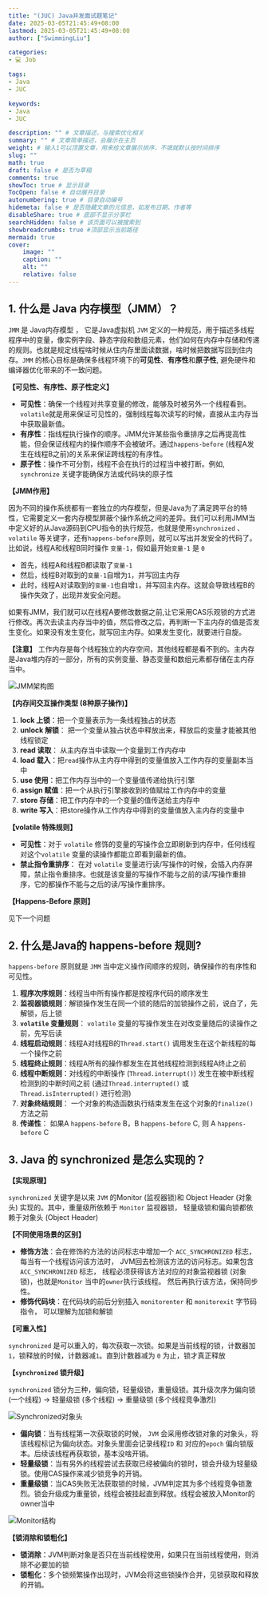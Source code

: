 ```yaml
---
title: "(JUC) Java并发面试题笔记"
date: 2025-03-05T21:45:49+08:00
lastmod: 2025-03-05T21:45:49+08:00
author: ["SwimmingLiu"]

categories:
- 💻 Job

tags:
- Java
- JUC

keywords:
- Java
- JUC

description: "" # 文章描述，与搜索优化相关
summary: "" # 文章简单描述，会展示在主页
weight: # 输入1可以顶置文章，用来给文章展示排序，不填就默认按时间排序
slug: ""
math: true
draft: false # 是否为草稿
comments: true
showToc: true # 显示目录
TocOpen: false # 自动展开目录
autonumbering: true # 目录自动编号
hidemeta: false # 是否隐藏文章的元信息，如发布日期、作者等
disableShare: true # 底部不显示分享栏
searchHidden: false # 该页面可以被搜索到
showbreadcrumbs: true #顶部显示当前路径
mermaid: true
cover:
    image: ""
    caption: ""
    alt: ""
    relative: false
---
```


## 1. 什么是 Java 内存模型（JMM）？

`JMM` 是 Java内存模型 ， 它是Java虚拟机 `JVM` 定义的一种规范，用于描述多线程程序中的变量，像实例字段、静态字段和数组元素，他们如何在内存中存储和传递的规则。也就是规定线程啥时候从住内存里面读数据，啥时候把数据写回到住内存。`JMM` 的核心目标是确保多线程环境下的**可见性**、**有序性**和**原子性**, 避免硬件和编译器优化带来的不一致问题。

**【可见性、有序性、原子性定义】**

- **可见性**：确保一个线程对共享变量的修改，能够及时被另外一个线程看到。 `volatile`就是用来保证可见性的，强制线程每次读写的时候，直接从主内存当中获取最新值。
- **有序性**：指线程执行操作的顺序。JMM允许某些指令重排序之后再提高性能，但会保证线程内的操作顺序不会被破坏。通过`happens-before` (线程A发生在线程B之前)的关系来保证跨线程的有序性。
- **原子性**：操作不可分割，线程不会在执行的过程当中被打断。例如, `synchronize` 关键字能确保方法或代码块的原子性

**【JMM作用】**

因为不同的操作系统都有一套独立的内存模型，但是Java为了满足跨平台的特性，它需要定义一套内存模型屏蔽个操作系统之间的差异。我们可以利用JMM当中定义好的从Java源码到CPU指令的执行规范，也就是使用`synchronized` 、`volatile` 等关键字，还有`happens-before`原则，就可以写出并发安全的代码了。
比如说，线程A和线程B同时操作 `变量-1`，假如最开始`变量-1` 是 `0`

- 首先，线程A和线程B都读取了`变量-1`
- 然后，线程B对取到的`变量-1`自增为`1`，并写回主内存
- 此时，线程A对读取到的`变量-1`也自增`1`，并写回主内存。这就会导致线程B的操作失效了，出现并发安全问题。

如果有JMM，我们就可以在线程A要修改数据之前,让它采用CAS乐观锁的方式进行修改。再次去读主内存当中的值，然后修改之后，再判断一下主内存的值是否发生变化。如果没有发生变化，就写回主内存。如果发生变化，就要进行自旋。

**【注意】** 工作内存是每个线程独立的内存空间，其他线程都是看不到的。主内存是Java堆内存的一部分，所有的实例变量、静态变量和数组元素都存储在主内存当中。

![JMM架构图](https://oss.swimmingliu.cn/49ddf552-f9c8-11ef-99c5-c858c0c1deba)

**【内存间交互操作类型 (8种原子操作)】**

1. **lock 上锁**：把一个变量表示为一条线程独占的状态
2. **unlock 解锁**： 把一个变量从独占状态中释放出来，释放后的变量才能被其他线程锁定
3. **read 读取**： 从主内存当中读取一个变量到工作内存中
4. **load 载入**：把`read`操作从主内存中得到的变量值放入工作内存的变量副本当中
5. **use 使用**：把工作内存当中的一个变量值传递给执行引擎
6. **assign 赋值**：把一个从执行引擎接收到的值赋给工作内存中的变量
7. **store 存储**：把工作内存中的一个变量的值传送给主内存中
8. **write 写入**：把store操作从工作内存中得到的变量值放入主内存的变量中

**【volatile 特殊规则】**

- **可见性**：对于 `volatile` 修饰的变量的写操作会立即刷新到内存中，任何线程对这个`volatile` 变量的读操作都能立即看到最新的值。
- **禁止指令重排序**： 在对 `volatile` 变量进行读/写操作的时候，会插入内存屏障，禁止指令重排序。也就是该变量的写操作不能与之前的读/写操作重排序，它的都操作不能与之后的读/写操作重排序。

**【Happens-Before 原则】**

见下一个问题

## 2. 什么是Java的 happens-before 规则?

`happens-before` 原则就是 `JMM` 当中定义操作间顺序的规则，确保操作的有序性和可见性。

1. **程序次序规则**：线程当中所有操作都是按程序代码的顺序发生
2. **监视器锁规则**：解锁操作发生在同一个锁的随后的加锁操作之前，说白了，先解锁，后上锁
3. **`volatile` 变量规则**： `volatile` 变量的写操作发生在对改变量随后的读操作之前，先写后读
4. **线程启动规则**：线程A对线程B的`Thread.start()` 调用发生在这个新线程的每一个操作之前
5. **线程终止规则**：线程A所有的操作都发生在其他线程检测到线程A终止之前
6. **线程中断规则**：对线程的中断操作 (`Thread.interrupt()`) 发生在被中断线程检测到的中断时间之前 (通过`Thread.interrupted()` 或 `Thread.isInterrupted()` 进行检测)
7. **对象终结规则**： 一个对象的构造函数执行结束发生在这个对象的`finalize()` 方法之前
8. **传递性**： 如果A `happens-before` B，B `happens-before` C, 则 A `happens-before` C

## 3.  Java 的 synchronized 是怎么实现的？

**【实现原理】** 

`synchronized` 关键字是以来 `JVM` 的Monitor (监视器锁)和 Object Header (对象头) 实现的。其中，重量级所依赖于 `Monitor` 监视器锁， 轻量级锁和偏向锁都依赖于对象头 (Object Header)

**【不同使用场景的区别】**

- **修饰方法**：会在修饰的方法的访问标志中增加一个 `ACC_SYNCHRONIZED` 标志，每当有一个线程访问该方法时， JVM回去检测该方法的访问标志。如果包含`ACC_SYNCHRONIZED` 标志， 线程必须获得该方法对应的对象监视器锁 (对象锁)，也就是`Monitor` 当中的`owner`执行该线程。 然后再执行该方法，保持同步性。
- **修饰代码块**：在代码块的前后分别插入 `monitorenter` 和 `monitorexit` 字节码指令， 可以理解为加锁和解锁

**【可重入性】** 

`synchronized` 是可以重入的，每次获取一次锁。如果是当前线程的锁，计数器加`1`，锁释放的时候，计数器减`1`。直到计数器减为 `0` 为止，锁才真正释放

**【`synchronized` 锁升级】**

`synchronized` 锁分为三种，偏向锁，轻量级锁，重量级锁。其升级次序为偏向锁(一个线程) -> 轻量级锁 (多个线程) -> 重量级锁 (多个线程竞争激烈)

![Synchronized对象头](https://oss.swimmingliu.cn/4a286ce8-f9c8-11ef-b127-c858c0c1deba)

- **偏向锁**：当有线程第一次获取锁的时候， `JVM` 会采用修改锁对象的对象头，将该线程标记为偏向状态。对象头里面会记录线程`ID` 和 对应的`epoch` 偏向锁版本。后续该线程再获取锁，基本没啥开销。
- **轻量级锁**：当有另外的线程尝试去获取已经被偏向的锁时，锁会升级为轻量级锁。使用CAS操作来减少锁竞争的开销。
- **重量级锁**：当CAS失败无法获取锁的时候，JVM判定其为多个线程竞争锁激烈。锁会升级成为重量锁，线程会被挂起直到释放。线程会被放入Monitor的owner当中

![Monitor结构](https://oss.swimmingliu.cn/4a41e56d-f9c8-11ef-8eab-c858c0c1deba)

**【锁消除和锁粗化】**

- **锁消除**：JVM判断对象是否只在当前线程使用，如果只在当前线程使用，则消除不必要加的锁
- **锁粗化**：多个锁频繁操作出现时，JVM会将这些锁操作合并，见锁获取和释放的开销。